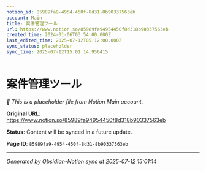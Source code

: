 ```yaml
---
notion_id: 85989fa9-4954-450f-8d31-8b90337563eb
account: Main
title: 案件管理ツール
url: https://www.notion.so/85989fa94954450f8d318b90337563eb
created_time: 2024-01-06T03:54:00.000Z
last_edited_time: 2025-07-12T05:12:00.000Z
sync_status: placeholder
sync_time: 2025-07-12T15:01:14.956415
---
```


# 案件管理ツール

*🔄 This is a placeholder file from Notion Main account.*

**Original URL**: https://www.notion.so/85989fa94954450f8d318b90337563eb

**Status**: Content will be synced in a future update.

**Page ID**: `85989fa9-4954-450f-8d31-8b90337563eb`

---

*Generated by Obsidian-Notion sync at 2025-07-12 15:01:14*
